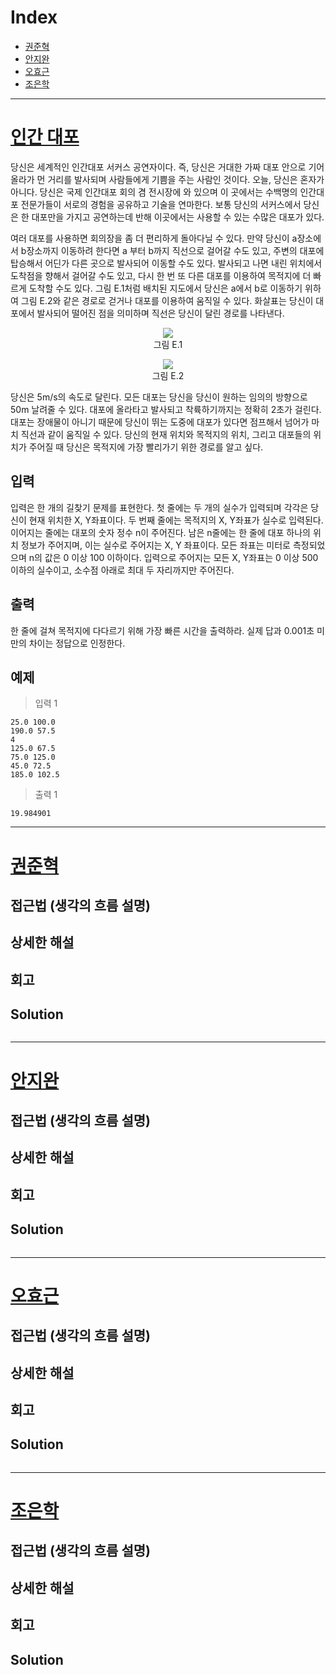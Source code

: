 # Index

+ [권준혁](#권준혁)
+ [안지완](#안지완)
+ [오효근](#오효근)
+ [조은학](#조은학)

---

# [인간 대포](https://www.acmicpc.net/problem/10473)

당신은 세계적인 인간대포 서커스 공연자이다. 즉, 당신은 거대한 가짜 대포 안으로 기어올라가 먼 거리를 발사되며 사람들에게 기쁨을 주는 사람인 것이다. 오늘, 당신은 혼자가 아니다. 당신은 국제 인간대포 회의 겸 전시장에 와 있으며 이 곳에서는 수백명의 인간대포 전문가들이 서로의 경험을 공유하고 기술을 연마한다. 보통 당신의 서커스에서 당신은 한 대포만을 가지고 공연하는데 반해 이곳에서는 사용할 수 있는 수많은 대포가 있다.

여러 대포를 사용하면 회의장을 좀 더 편리하게 돌아다닐 수 있다. 만약 당신이 a장소에서 b장소까지 이동하려 한다면 a 부터 b까지 직선으로 걸어갈 수도 있고, 주변의 대포에 탑승해서 어딘가 다른 곳으로 발사되어 이동할 수도 있다. 발사되고 나면 내린 위치에서 도착점을 향해서 걸어갈 수도 있고, 다시 한 번 또 다른 대포를 이용하여 목적지에 더 빠르게 도착할 수도 있다. 그림 E.1처럼 배치된 지도에서 당신은 a에서 b로 이동하기 위하여 그림 E.2와 같은 경로로 걷거나 대포를 이용하여 움직일 수 있다. 화살표는 당신이 대포에서 발사되어 떨어진 점을 의미하며 직선은 당신이 달린 경로를 나타낸다.

<div align="center">

  ![](https://onlinejudgeimages.s3-ap-northeast-1.amazonaws.com/upload/images2/human1.png)
  </br>
  그림 E.1
</div>

<div align="center">

  ![](https://onlinejudgeimages.s3-ap-northeast-1.amazonaws.com/upload/images2/human2.png)
  </br>
  그림 E.2
</div>

당신은 5m/s의 속도로 달린다. 모든 대포는 당신을 당신이 원하는 임의의 방향으로 50m 날려줄 수 있다. 대포에 올라타고 발사되고 착륙하기까지는 정확히 2초가 걸린다. 대포는 장애물이 아니기 때문에 당신이 뛰는 도중에 대포가 있다면 점프해서 넘어가 마치 직선과 같이 움직일 수 있다. 당신의 현재 위치와 목적지의 위치, 그리고 대포들의 위치가 주어질 때 당신은 목적지에 가장 빨리가기 위한 경로를 알고 싶다.

## 입력

입력은 한 개의 길찾기 문제를 표현한다. 첫 줄에는 두 개의 실수가 입력되며 각각은 당신이 현재 위치한 X, Y좌표이다. 두 번째 줄에는 목적지의 X, Y좌표가 실수로 입력된다. 이어지는 줄에는 대포의 숫자 정수 n이 주어진다. 남은 n줄에는 한 줄에 대포 하나의 위치 정보가 주어지며, 이는 실수로 주어지는 X, Y 좌표이다. 모든 좌표는 미터로 측정되었으며 n의 값은 0 이상 100 이하이다. 입력으로 주어지는 모든 X, Y좌표는 0 이상 500 이하의 실수이고, 소수점 아래로 최대 두 자리까지만 주어진다.

## 출력

한 줄에 걸쳐 목적지에 다다르기 위해 가장 빠른 시간을 출력하라. 실제 답과 0.001초 미만의 차이는 정답으로 인정한다.

## 예제

> 입력 1

```
25.0 100.0
190.0 57.5
4
125.0 67.5
75.0 125.0
45.0 72.5
185.0 102.5
```

> 출력 1

```
19.984901
```

---

# [권준혁](https://github.com/tree-jhk)

## 접근법 (생각의 흐름 설명)

<!--문제를 풀며 생각의 흐름을 글로 작성-->

## 상세한 해설

<!--기술 면접을 면접관 앞에서 한다는 생각으로 설명-->
<!--시복도, 알고리즘 선택 이유 등-->

## 회고

<!--이런 유형은 이렇게 접근하면 좋겠다 (이유와 함께)-->

## Solution

<!--전체 코드 첨부-->

```python

```

---

# [안지완](https://github.com/synoti21)

## 접근법 (생각의 흐름 설명)

<!--문제를 풀며 생각의 흐름을 글로 작성-->

## 상세한 해설

<!--기술 면접을 면접관 앞에서 한다는 생각으로 설명-->
<!--시복도, 알고리즘 선택 이유 등-->

## 회고

<!--이런 유형은 이렇게 접근하면 좋겠다 (이유와 함께)-->

## Solution

<!--전체 코드 첨부-->

```python

```

---

# [오효근](https://github.com/Zerohertz)

## 접근법 (생각의 흐름 설명)

<!--문제를 풀며 생각의 흐름을 글로 작성-->

## 상세한 해설

<!--기술 면접을 면접관 앞에서 한다는 생각으로 설명-->
<!--시복도, 알고리즘 선택 이유 등-->

## 회고

<!--이런 유형은 이렇게 접근하면 좋겠다 (이유와 함께)-->

## Solution

<!--전체 코드 첨부-->

```python

```

---

# [조은학](https://github.com/choeunhak)

## 접근법 (생각의 흐름 설명)

<!--문제를 풀며 생각의 흐름을 글로 작성-->

## 상세한 해설

<!--기술 면접을 면접관 앞에서 한다는 생각으로 설명-->
<!--시복도, 알고리즘 선택 이유 등-->

## 회고

<!--이런 유형은 이렇게 접근하면 좋겠다 (이유와 함께)-->

## Solution

<!--전체 코드 첨부-->

```python

```

